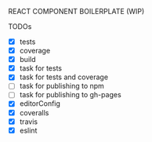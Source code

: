 REACT COMPONENT BOILERPLATE (WIP)

TODOs
- [x] tests
- [x] coverage
- [x] build
- [x] task for tests
- [x] task for tests and coverage
- [ ] task for publishing to npm
- [ ] task for publishing to gh-pages
- [x] editorConfig
- [x] coveralls
- [x] travis
- [x] eslint

